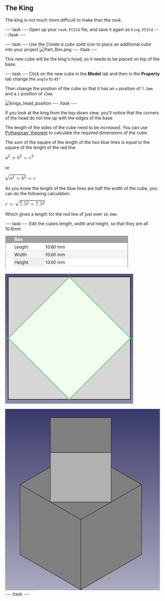 ## The King

The king is not much more difficult to make than the rook.

--- task ---
Open up your `rook.FCStd` file, and save it again as `king.FCStd`
--- /task ---

--- task ---
Use the *Create a cube solid* icon to place an additional cube into your project
![Part_Box.png](images/Part_Box.png]) 
--- /task ---

This new cube will be the king's *head*, so it needs to be placed on top of the base.

--- task ---
Click on the new cube in the **Model** tab and then in the **Property** tab change the `angle` to `45°`

Then change the position of the cube so that it has an `x` position of `7.5mm` and a `z` position of `15mm`

![kings_head_position](images/kings_head_position.png)
--- /task ---

If you look at the king from the top-down view, you'll notice that the corners of the head do not line up with the edges of the base.

The length of the sides of the cube need to be increased. You can use [Pythagoras' theorem](https://en.wikipedia.org/wiki/Pythagorean_theorem) to calculate the required dimensions of the cube.

The sum of the square of the length of the two blue lines is equal to the square of the lenght of the red line.

![pythag_1](images/pythag_1.gif)

or

![pythag_2](images/pythag_2.gif)

As you know the lenght of the blue lines are half the width of the cube, you can do the following calculation.

![pythag_3](images/pythag_3.gif)

Which gives a length for the red line of just over `10.6mm`

--- task ---
Edit the cubes length, width and height, so that they are all 10.6mm

![king_head_size.png](images/king_head_size.png)

![kings_head_resize.png](images/kings_head_resize.png)

![king_complete.png](images/king_complete.png)
--- /task ---


